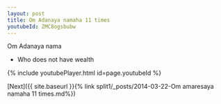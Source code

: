 ```yaml
---
layout: post
title: Om Adanaya namaha 11 times
youtubeId: ZMC8ogsbubw
---
```

 
 
Om Adanaya nama 
 
 -  Who does not have wealth 
 
  
 
  
 
 
 
 
 
 


{% include youtubePlayer.html id=page.youtubeId %}
 
[Next]({{ site.baseurl }}{% link  split1/_posts/2014-03-22-Om amaresaya namaha 11 times.md%})
 
